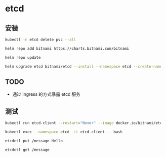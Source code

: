 # etcd

## 安装

```bash
kubectl -n etcd delete pvc --all
```

```bash
helm repo add bitnami https://charts.bitnami.com/bitnami

helm repo update

helm upgrade etcd bitnami/etcd --install --namespace etcd --create-namespace --values values.yaml --version 8.3.7
```

## TODO

- 通过 Ingress 的方式暴露 etcd 服务

## 测试

```bash
kubectl run etcd-client --restart="Never" --image docker.io/bitnami/etcd:3.5.4-debian-11-r22 --env ETCDCTL_ENDPOINTS="etcd.etcd.svc.cluster.local:2379" --namespace etcd --command -- sleep infinity

kubectl exec --namespace etcd -it etcd-client -- bash

etcdctl put /message Hello

etcdctl get /message
```
